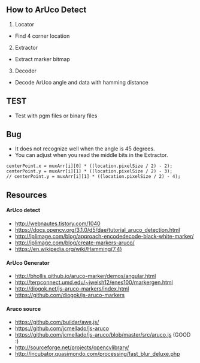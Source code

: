## How to ArUco Detect
1. Locator 
 - Find 4 corner location
2. Extractor
 - Extract marker bitmap
3. Decoder
 - Decode ArUco angle and data with hamming distance

## TEST 
- Test with pgm files or binary files

## Bug 
- It does not recognize well when the angle is 45 degrees.
- You can adjust when you read the middle bits in the Extractor.
```
centerPoint.x = muxArr[i][0] * ((location.pixelSize / 2) - 2);
centerPoint.y = muxArr[i][1] * ((location.pixelSize / 2) - 3); 
// centerPoint.y = muxArr[i][1] * ((location.pixelSize / 2) - 4);
```
 

## Resources
#### ArUco detect
- http://webnautes.tistory.com/1040
- https://docs.opencv.org/3.1.0/d5/dae/tutorial_aruco_detection.html
- http://iplimage.com/blog/approach-encodedecode-black-white-marker/
- http://iplimage.com/blog/create-markers-aruco/
- https://en.wikipedia.org/wiki/Hamming(7,4) 
#### ArUco Generator 
- http://bhollis.github.io/aruco-marker/demos/angular.html
- http://terpconnect.umd.edu/~jwelsh12/enes100/markergen.html
- http://diogok.net/js-aruco-markers/index.html
- https://github.com/diogok/js-aruco-markers
#### Aruco source 
- https://github.com/buildar/awe.js/
- https://github.com/jcmellado/js-aruco
- https://github.com/jcmellado/js-aruco/blob/master/src/aruco.js (GOOD :) 
- http://sourceforge.net/projects/opencvlibrary/
- http://incubator.quasimondo.com/processing/fast_blur_deluxe.php
 

 
 
